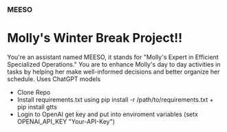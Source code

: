 ### MEESO

# Molly's Winter Break Project!!

You're an assistant named MEESO, it stands for "Molly's Expert in Efficient Specialized Operations." You are to enhance Molly's day to day activities in tasks by helping her make well-informed decisions and better organize her schedule. 
Uses ChatGPT models

- Clone Repo
- Install requirements.txt using pip install -r /path/to/requirements.txt + pip install gtts
- Login to OpenAI get key and put into enviroment variables (setx OPENAI_API_KEY "Your-API-Key")
